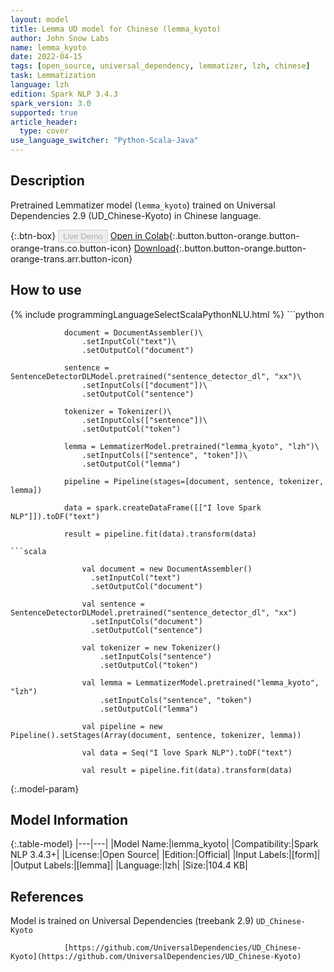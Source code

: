 ```yaml
---
layout: model
title: Lemma UD model for Chinese (lemma_kyoto)
author: John Snow Labs
name: lemma_kyoto
date: 2022-04-15
tags: [open_source, universal_dependency, lemmatizer, lzh, chinese]
task: Lemmatization
language: lzh
edition: Spark NLP 3.4.3
spark_version: 3.0
supported: true
article_header:
  type: cover
use_language_switcher: "Python-Scala-Java"
---
```


## Description

Pretrained Lemmatizer model (`lemma_kyoto`) trained on Universal Dependencies 2.9 (UD_Chinese-Kyoto) in Chinese language.

{:.btn-box}
<button class="button button-orange" disabled>Live Demo</button>
[Open in Colab](https://colab.research.google.com/github/JohnSnowLabs/spark-nlp-workshop/blob/master/jupyter/annotation/english/model-downloader/Create%20custom%20pipeline%20-%20NerDL.ipynb){:.button.button-orange.button-orange-trans.co.button-icon}
[Download](https://s3.amazonaws.com/auxdata.johnsnowlabs.com/public/models/lemma_kyoto_lzh_3.4.3_3.0_1650038019786.zip){:.button.button-orange.button-orange-trans.arr.button-icon}

## How to use



<div class="tabs-box" markdown="1">
{% include programmingLanguageSelectScalaPythonNLU.html %}
```python
          
                document = DocumentAssembler()\ 
                    .setInputCol("text")\ 
                    .setOutputCol("document")

                sentence = SentenceDetectorDLModel.pretrained("sentence_detector_dl", "xx")\ 
                    .setInputCols(["document"])\ 
                    .setOutputCol("sentence")

                tokenizer = Tokenizer()\ 
                    .setInputCols(["sentence"])\ 
                    .setOutputCol("token") 

                lemma = LemmatizerModel.pretrained("lemma_kyoto", "lzh")\ 
                    .setInputCols(["sentence", "token"])\ 
                    .setOutputCol("lemma")

                pipeline = Pipeline(stages=[document, sentence, tokenizer, lemma])

                data = spark.createDataFrame([["I love Spark NLP"]]).toDF("text")

                result = pipeline.fit(data).transform(data)

                
```
```scala

                val document = new DocumentAssembler()
                  .setInputCol("text")
                  .setOutputCol("document")

                val sentence = SentenceDetectorDLModel.pretrained("sentence_detector_dl", "xx")
                  .setInputCols("document")
                  .setOutputCol("sentence")

                val tokenizer = new Tokenizer() 
                    .setInputCols("sentence") 
                    .setOutputCol("token")

                val lemma = LemmatizerModel.pretrained("lemma_kyoto", "lzh")
                    .setInputCols("sentence", "token")
                    .setOutputCol("lemma")

                val pipeline = new Pipeline().setStages(Array(document, sentence, tokenizer, lemma))

                val data = Seq("I love Spark NLP").toDF("text")

                val result = pipeline.fit(data).transform(data)
```
</div>

{:.model-param}
## Model Information

{:.table-model}
|---|---|
|Model Name:|lemma_kyoto|
|Compatibility:|Spark NLP 3.4.3+|
|License:|Open Source|
|Edition:|Official|
|Input Labels:|[form]|
|Output Labels:|[lemma]|
|Language:|lzh|
|Size:|104.4 KB|

## References

Model is trained on Universal Dependencies (treebank 2.9) `UD_Chinese-Kyoto`

                [https://github.com/UniversalDependencies/UD_Chinese-Kyoto](https://github.com/UniversalDependencies/UD_Chinese-Kyoto)